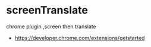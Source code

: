 # screenTranslate
chrome plugin ,screen then translate

- https://developer.chrome.com/extensions/getstarted
